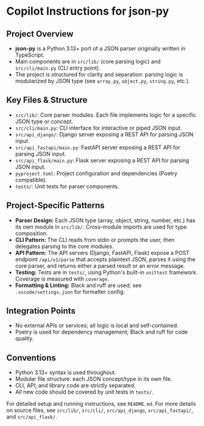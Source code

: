 # Copilot Instructions for json-py

## Project Overview

- **json-py** is a Python 3.13+ port of a JSON parser originally written in TypeScript.
- Main components are in `src/lib/` (core parsing logic) and `src/cli/main.py` (CLI entry point).
- The project is structured for clarity and separation: parsing logic is modularized by JSON type (see `array.py`, `object.py`, `string.py`, etc.).

## Key Files & Structure

- `src/lib/`: Core parser modules. Each file implements logic for a specific JSON type or concept.
- `src/cli/main.py`: CLI interface for interactive or piped JSON input.
- `src/api_django/`: Django server exposing a REST API for parsing JSON input.
- `src/api_fastapi/main.py`: FastAPI server exposing a REST API for parsing JSON input.
- `src/api_flask/main.py`: Flask server exposing a REST API for parsing JSON input.
- `pyproject.toml`: Project configuration and dependencies (Poetry compatible).
- `tests/`: Unit tests for parser components.

## Project-Specific Patterns

- **Parser Design:** Each JSON type (array, object, string, number, etc.) has its own module in `src/lib/`. Cross-module imports are used for type composition.
- **CLI Pattern:** The CLI reads from stdin or prompts the user, then delegates parsing to the core modules.
- **API Pattern:** The API servers (Django, FastAPI, Flask) expose a POST endpoint `/api/v1/parse` that accepts plaintext JSON, parses it using the core parser, and returns either a parsed result or an error message.
- **Testing:** Tests are in `tests/`, using Python's built-in `unittest` framework. Coverage is measured with `coverage`.
- **Formatting & Linting:** Black and ruff are used; see `.vscode/settings.json` for formatter config.

## Integration Points

- No external APIs or services; all logic is local and self-contained.
- Poetry is used for dependency management; Black and ruff for code quality.

## Conventions

- Python 3.13+ syntax is used throughout.
- Modular file structure: each JSON concept/type in its own file.
- CLI, API, and library code are strictly separated.
- All new code should be covered by unit tests in `tests/`.

For detailed setup and running instructions, see `README.md`. For more details on source files, see `src/lib/`, `src/cli/`, `src/api_django`, `src/api_fastapi/`, and `src/api_flask/`.
